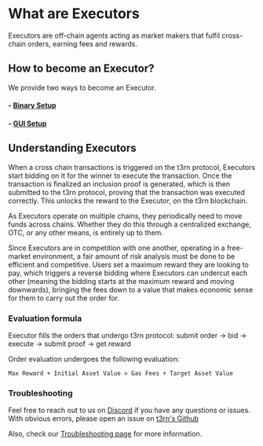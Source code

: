 # What are Executors

Executors are off-chain agents acting as market makers that fulfil cross-chain orders, earning fees and rewards.

## How to become an Executor?

We provide two ways to become an Executor.

#### - [Binary Setup](become-an-executor/binary-setup)

#### - [GUI Setup](become-an-executor/gui-setup)

## Understanding Executors

When a cross chain transactions is triggered on the t3rn protocol, Executors start bidding on it for the winner to execute the transaction. Once the transaction is finalized an inclusion proof is generated, which is then submitted to the t3rn protocol, proving that the transaction was executed correctly. This unlocks the reward to the Executor, on the t3rn blockchain.

As Executors operate on multiple chains, they periodically need to move funds across chains. Whether they do this through a centralized exchange, OTC, or any other means, is entirely up to them.

Since Executors are in competition with one another, operating in a free-market environment, a fair amount of risk analysis must be done to be efficient and competitive. Users set a maximum reward they are looking to pay, which triggers a reverse bidding where Executors can undercut each other (meaning the bidding starts at the maximum reward and moving downwards), bringing the fees down to a value that makes economic sense for them to carry out the order for.

### Evaluation formula

Executor fills the orders that undergo t3rn protocol:
submit order -> bid -> execute -> submit proof -> get reward

Order evaluation undergoes the following evaluation:

`Max Reward + Initial Asset Value > Gas Fees + Target Asset Value`

### Troubleshooting

Feel free to reach out to us on [Discord](https://t3rn.io/discord) if you have any questions or issues.
With obvious errors, please open an issue on [t3rn's Github](https://github.com/t3rn/t3rn/issues/new/choose)

Also, check our [Troubleshooting page](../resources/troubleshooting) for more information.
